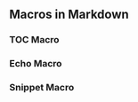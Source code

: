 <!---
Licensed to the Apache Software Foundation (ASF) under one
or more contributor license agreements.  See the NOTICE file
distributed with this work for additional information
regarding copyright ownership.  The ASF licenses this file
to you under the Apache License, Version 2.0 (the
"License"); you may not use this file except in compliance
with the License.  You may obtain a copy of the License at

  http://www.apache.org/licenses/LICENSE-2.0

Unless required by applicable law or agreed to in writing,
software distributed under the License is distributed on an
"AS IS" BASIS, WITHOUT WARRANTIES OR CONDITIONS OF ANY
KIND, either express or implied.  See the License for the
specific language governing permissions and limitations
under the License.
-->

Macros in Markdown
----------------

<!-- START SNIPPET: macros -->
### TOC Macro

<!-- MACRO{toc} -->

### Echo Macro

<!-- MACRO{echo|param1=value1|param2=value2} -->

### Snippet Macro

<!-- MACRO{snippet|id=macros|file=src/site/markdown/markdown-macro.md} -->
<!-- END SNIPPET: macros -->
